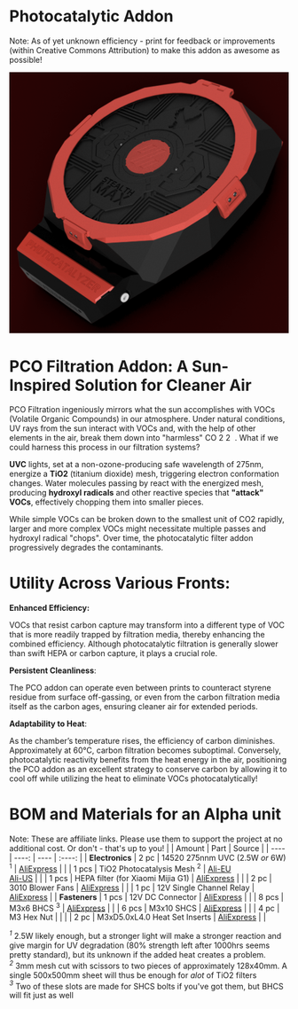 # **Photocatalytic Addon**

Note: As of yet unknown efficiency - print for feedback or improvements (within Creative Commons Attribution) to make this addon as awesome as possible!

![StealthMax_PCO_Combo.png](./StealthMax_PCO_Combo.png)

# **PCO Filtration Addon: A Sun-Inspired Solution for Cleaner Air**

PCO Filtration ingeniously mirrors what the sun accomplishes with VOCs (Volatile Organic Compounds) in our atmosphere. Under natural conditions, UV rays from the sun interact with VOCs and, with the help of other elements in the air, break them down into "harmless" CO
2
2
​
 . What if we could harness this process in our filtration systems?

**UVC** lights, set at a non-ozone-producing safe wavelength of 275nm, energize a **TiO2** (titanium dioxide) mesh, triggering electron conformation changes. Water molecules passing by react with the energized mesh, producing **hydroxyl radicals** and other reactive species that **"attack" VOCs**, effectively chopping them into smaller pieces. 

While simple VOCs can be broken down to the smallest unit of CO2 rapidly, larger and more complex VOCs might necessitate multiple passes and hydroxyl radical "chops". Over time, the photocatalytic filter addon progressively degrades the contaminants. 

# Utility Across Various Fronts:
**Enhanced Efficiency:** 

VOCs that resist carbon capture may transform into a different type of VOC that is more readily trapped by filtration media, thereby enhancing the combined efficiency. Although photocatalytic filtration is generally slower than swift HEPA or carbon capture, it plays a crucial role.

**Persistent Cleanliness**: 

The PCO addon can operate even between prints to counteract styrene residue from surface off-gassing, or even from the carbon filtration media itself as the carbon ages, ensuring cleaner air for extended periods.

**Adaptability to Heat**: 

As the chamber’s temperature rises, the efficiency of carbon diminishes. Approximately at 60°C, carbon filtration becomes suboptimal. Conversely, photocatalytic reactivity benefits from the heat energy in the air, positioning the PCO addon as an excellent strategy to conserve carbon by allowing it to cool off while utilizing the heat to eliminate VOCs photocatalytically!

# BOM and Materials for an Alpha unit

Note: These are affiliate links. Please use them to support the project at no additional cost. Or don't - that's up to you!
|                      | Amount                                            | Part                                                                                           | Source                                                                                                                                     |
| ----                 | ----:                                             | ----                                                                                           | :----:                                                                                                                                     |
| **Electronics**      |  2 pc                                             | 14520 275nnm UVC (2.5W _or_ 6W) <sup>1</sup>                                                                  | [AliExpress](https://s.click.aliexpress.com/e/_DDsC6F1)                                                               |
|                      |  1 pcs                                            | TiO2 Photocatalysis Mesh <sup>2</sup>                                                                          | [Ali-EU](https://s.click.aliexpress.com/e/_DnnKok7)<br>[Ali-US](https://s.click.aliexpress.com/e/_DC8levV)                                                                                    |
|                      |  1 pcs                                            | HEPA filter (for Xiaomi Mijia G1)                                                                           | [AliExpress](https://s.click.aliexpress.com/e/_EGPsFBt)                                                                                    |
|                      |  2 pc                                             | 3010 Blower Fans                                                   | [AliExpress](https://s.click.aliexpress.com/e/_DCLQtaj)                                                                                    |
|                      |  1 pc                                             | 12V Single Channel Relay                                                             | [AliExpress](https://s.click.aliexpress.com/e/_Dmt3tRH)                                                                                    |
| **Fasteners**        |  1 pcs                                            | 12V DC Connector                                                                                      | [AliExpress](https://s.click.aliexpress.com/e/_DCEAHuP)                                                                                    |
|                      | 8 pcs                                  | M3x6 BHCS <sup>3</sup>                                                                       | [AliExpress](https://s.click.aliexpress.com/e/_DduS2Vn)                                                                                    |
|                      | 6 pcs | M3x10 SHCS | [AliExpress](https://s.click.aliexpress.com/e/_DkxhzGZ)                                                                                    |
|                      |  4 pc                                             | M3 Hex Nut                                                                                     |                                                                                                                                            |
|                      |  2 pc                                             | M3xD5.0xL4.0 Heat Set Inserts  | [AliExpress](https://s.click.aliexpress.com/e/_DeVF8rT)                                                                                    |                                                    |  

*<sup>1</sup>*  2.5W likely enough, but a stronger light will make a stronger reaction and give margin for UV degradation (80% strength left after 1000hrs seems pretty standard), but its unknown if the added heat creates a problem.<br>
*<sup>2</sup>*  3mm mesh cut with scissors to two pieces of approximately 128x40mm. A single 500x500mm sheet will thus be enough for _alot_ of TiO2 filters<br>
*<sup>3</sup>*  Two of these slots are made for SHCS bolts if you've got them, but BHCS will fit just as well<br>
